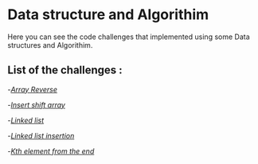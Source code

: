 # Data structure and Algorithim 
Here you can see the code challenges that implemented using some Data structures and Algorithim.

## List of the challenges : 


-*[Array Reverse](https://github.com/11mones/data-structures-and-algorithms/blob/array-reverse/Array_reverse.md)*


-*[Insert shift array](https://github.com/11mones/data-structures-and-algorithms/blob/main/insertShiftArray.md)*


-*[Linked list](https://github.com/11mones/data-structures-and-algorithms/blob/main/linked_list.md)*



-*[Linked list insertion](https://github.com/11mones/data-structures-and-algorithms/blob/main/Linked_list_insertion.md)*


-*[Kth element from the end](https://github.com/11mones/data-structures-and-algorithms/blob/main/k-th%20value%20from%20the%20end.md)*







